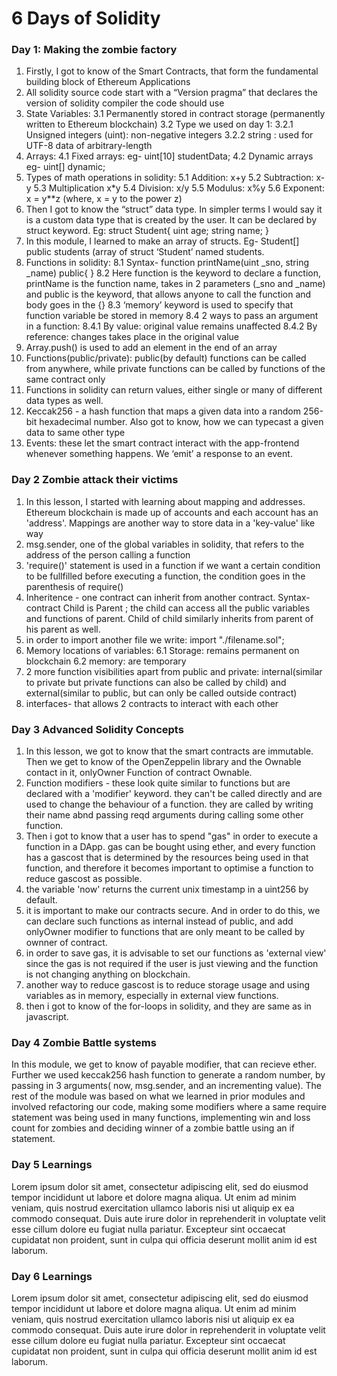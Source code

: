 # 6 Days of Solidity

### Day 1: Making the zombie factory

1. Firstly, I got to know of the Smart Contracts, that form the fundamental building block of Ethereum Applications
2. All solidity source code start with a “Version pragma” that declares the version of solidity compiler the code   should use
3. State Variables:
    3.1 Permanently stored in contract storage (permanently written to Ethereum blockchain)
    3.2 Type we used on day 1:
        3.2.1 Unsigned integers (uint): non-negative integers
        3.2.2 string : used for UTF-8 data of arbitrary-length
4. Arrays: 
    4.1 Fixed arrays: eg- uint[10] studentData;
    4.2 Dynamic arrays eg- uint[] dynamic;
5. Types of math operations in solidity:
    5.1 Addition: x+y
    5.2 Subtraction: x-y
    5.3 Multiplication x*y
    5.4 Division: x/y
    5.5 Modulus: x%y
    5.6 Exponent: x = y**z (where, x = y to the power z)
6. Then I got to know the “struct” data type. In simpler terms I would say it is a custom data type that is created by the user. It can be declared by struct keyword. Eg:  struct Student{ uint age; string name; }
7. In this module, I learned to make an array of structs. Eg- Student[] public students (array of struct ‘Student’ named students.
8. Functions in solidity: 
    8.1 Syntax-  function printName(uint _sno, string _name) public{ }
    8.2 Here function is the keyword to declare a function, printName is the function name, takes in 2 parameters (_sno and _name) and public is the keyword, that allows anyone to call the function and body goes in the {}
    8.3 ‘memory’ keyword is used to specify that function variable be stored in memory
    8.4 2 ways to pass an argument in a function:
        8.4.1 By value: original value remains unaffected
        8.4.2 By reference: changes takes place in the original value
9. Array.push() is used to add an element in the end of an array
10. Functions(public/private): public(by default) functions can be called from anywhere, while private functions can be called by functions of the same contract only
11. Functions in solidity can return values, either single or many of different data types as well.
12. Keccak256 - a hash function that maps a given data into a random 256-bit hexadecimal number. Also got to know, how we can typecast a given data to same other type
13. Events: these let the smart contract interact with the app-frontend whenever something happens. We ‘emit’ a response to an event.


### Day 2 Zombie attack their victims

1. In this lesson, I started with learning about mapping and addresses. Ethereum blockchain is made up of accounts  and each account has an 'address'. Mappings are another way to store data in a 'key-value' like way
2. msg.sender, one of the global variables in solidity, that refers to the address of the person calling a function
3. 'require()' statement is used in a function if we want a certain condition to be fullfilled before executing a function, the condition goes in the parenthesis of require()
4. Inheritence - one contract can inherit from another contract. Syntax- contract Child is Parent ; the child can access all the public variables and functions of parent. Child of child similarly inherits from parent of his parent as well.
5. in order to import another file we write:  import "./filename.sol";
6. Memory locations of variables:
    6.1 Storage: remains permanent on blockchain
    6.2 memory: are temporary
7. 2 more function visibilities apart from public and private: internal(similar to private but private functions can also be called by child) and external(similar to public, but can only be called outside contract)
8. interfaces- that allows 2 contracts to interact with each other


### Day 3 Advanced Solidity Concepts

1. In this lesson, we got to know that the smart contracts are immutable. Then we get to know of the OpenZeppelin library and the Ownable contact in it, onlyOwner Function of contract Ownable.
2. Function modifiers - these look quite similar to functions but are declared with a 'modifier' keyword. they can't be called directly and are used to change the behaviour of a function. they are called by writing their name abnd passing reqd arguments during calling some other function.
3. Then i got to know that a user has to spend "gas" in order to execute a function in a DApp. gas can be bought using ether, and every function has a gascost that is determined by the resources being used in that function, and therefore it becomes important to optimise a function to reduce gascost as possible.
4. the variable 'now' returns the current unix timestamp in a uint256 by default. 
5. it is important to make our contracts secure. And in order to do this, we can declare such functions as internal instead of public, and add onlyOwner modifier to functions that are only meant to be called by ownner of contract.
6. in order to save gas, it is advisable to set our functions as 'external view' since the gas is not required if the user is just viewing and the function is not changing anything on blockchain.
7. another way to reduce gascost is to reduce storage usage and using variables as in memory, especially in external view functions.
8. then i got to know of the for-loops in solidity, and they are same as in javascript.

### Day 4 Zombie Battle systems

In this module, we get to know of payable modifier, that can recieve ether. Further we used keccak256 hash function to generate a random number, by passing in 3 arguments( now, msg.sender, and an incrementing value). The rest of the module was based on what we learned in prior modules and involved refactoring our code, making some modifiers where a same require statement was being used in many functions, implementing win and loss count for zombies and deciding winner of a zombie battle using an if statement.

### Day 5 Learnings

Lorem ipsum dolor sit amet, consectetur adipiscing elit, sed do eiusmod tempor incididunt ut labore et dolore magna aliqua. Ut enim ad minim veniam, quis nostrud exercitation ullamco laboris nisi ut aliquip ex ea commodo consequat. Duis aute irure dolor in reprehenderit in voluptate velit esse cillum dolore eu fugiat nulla pariatur. Excepteur sint occaecat cupidatat non proident, sunt in culpa qui officia deserunt mollit anim id est laborum.

### Day 6 Learnings

Lorem ipsum dolor sit amet, consectetur adipiscing elit, sed do eiusmod tempor incididunt ut labore et dolore magna aliqua. Ut enim ad minim veniam, quis nostrud exercitation ullamco laboris nisi ut aliquip ex ea commodo consequat. Duis aute irure dolor in reprehenderit in voluptate velit esse cillum dolore eu fugiat nulla pariatur. Excepteur sint occaecat cupidatat non proident, sunt in culpa qui officia deserunt mollit anim id est laborum.
